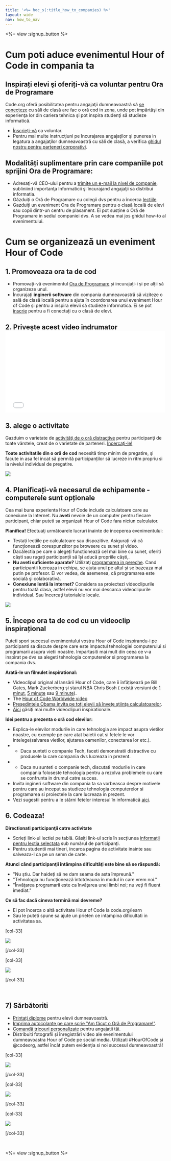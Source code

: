 ```yaml
---
title: '<%= hoc_s(:title_how_to_companies) %>'
layout: wide
nav: how_to_nav
---
```

<%= view :signup_button %>

# Cum poti aduce evenimentul Hour of Code in compania ta

## Inspirați elevi şi oferiți-vă ca voluntar pentru Ora de Programare

Code.org oferă posibilitatea pentru angajaţii dumneavoastră să [ se conecteze](<%= resolve_url('https://code.org/volunteer') %>) cu săli de clasă are fac o oră cod in zona, unde pot împărtăşi din experienţa lor din cariera tehnica şi pot inspira studenţi să studieze informatică.

- [Înscrieți-vă](<%= resolve_url('https://code.org/volunteer') %>) ca voluntar.
- Pentru mai multe instrucţiuni pe încurajarea angajaţilor şi punerea in legatura a angajaţilor dumneavoastră cu săli de clasă, a verifica [ ghidul nostru pentru parteneri corporativi](<%= localized_file('/files/hoc-corporate-toolkit.pdf') %>).

## Modalități suplimentare prin care companiile pot sprijini Ora de Programare:

- Adresaţi-vă CEO-ului pentru a [ trimite un e-mail la nivel de companie](<%= resolve_url('/promote/resources#sample-emails') %>), subliniind importanţa Informaticii şi încurajand angajaţii sa distribui informatia. 
- Găzduiți o Oră de Programare cu colegii dvs pentru a încerca [lectiile](<%= resolve_url('/learn') %>).
- Gazduiți un eveniment Ora de Programare pentru o clasă locală de elevi sau copii dintr-un centru de plasament. Ei pot susține o Oră de Programare in sediul companiei dvs. A se vedea mai jos ghidul how-to al evenimentului.

# Cum se organizează un eveniment Hour of Code

## 1. Promoveaza ora ta de cod

- Promovați-vă evenimentul [Ora de Programare](<%= resolve_url('/promote') %>) și incurajați-i și pe alții să organizeze unul.
- Încurajați **inginerii software** din compania dumneavoastră să viziteze o sală de clasă locală pentru a ajuta în coordonarea unui eveniment Hour of Code și pentru a inspira elevii să studieze informatica. Ei se pot [înscrie](<%= resolve_url('https://code.org/volunteer/engineer') %>) pentru a fi conectați cu o clasă de elevi.

## 2. Priveşte acest video indrumator <iframe width="500" height="255" src="//www.youtube.com/embed/SrnvvWDm73k" frameborder="0" allowfullscreen mark="crwd-mark"></iframe> 

## 3. alege o activitate

Gazduim o varietate de [ activităţi de o oră distractive](<%= resolve_url('/learn') %>) pentru participanţi de toate vârstele, creat de o varietate de parteneri. [Încercați-le!](<%= resolve_url('/learn') %>)

**Toate activitatile din o oră de cod** necesită timp minim de pregatire, şi facute in asa fel incat să permită participanților să lucreze in ritm propriu si la nivelul individual de pregatire.

[![](/images/fit-700/tutorials.png)](<%= resolve_url('/learn') %>)

## 4. Planificați-vă necesarul de echipamente - computerele sunt opționale

Cea mai buna experienta Hour of Code include calculatoare care au conexiune la Internet. Nu **aveti** nevoie de un computer pentru fiecare participant, chiar puteti sa organizati Hour of Code fara niciun calculator.

**Planifica!** Efectuaţi următoarele lucruri înainte de începerea evenimentului:

- Testați lectiile pe calculatoare sau dispozitive. Asigurați-vă că funcționează corespunzător pe browsere cu sunet și video.
- Dacălectia pe care o alegeți funcționează cel mai bine cu sunet, oferiți căști sau rugați participanții să își aducă propriile căști,.
- **Nu aveti suficiente aparate?** Utilizaţi [ programarea in pereche](https://www.youtube.com/watch?v=vgkahOzFH2Q). Cand participantii lucreaza in echipa, se ajuta unul pe altul şi se bazeaza mai putin pe profesor. Ei vor vedea, de asemenea, că programarea este socială şi colaborativă.
- **Conexiune lentă la internet?** Considera sa proiectezi videoclipurile pentru toată clasa, astfel elevii nu vor mai descarca videoclipurile individual. Sau încercaţi tutorialele locale.

<img src="/images/fit-350/group_ipad.jpg" />

## 5. Începe ora ta de cod cu un videoclip inspirațional

Puteti spori succesul evenimentului vostru Hour of Code inspirandu-i pe participanti sa discute despre care este impactul tehnologiei computerului si programarii asupra vietii noastre. Impartasiti mai mult din ceea ce v-a inspirat pe dvs sa alegeti tehnologia computerelor si programarea la compania dvs.

**Arată-le un filmulet inspirational:**

- Videoclipul original al lansării Hour of Code, care îi înfățișează pe Bill Gates, Mark Zuckerberg și starul NBA Chris Bosh ( există versiuni de [1 minut](https://www.youtube.com/watch?v=qYZF6oIZtfc), [5 minute](https://www.youtube.com/watch?v=nKIu9yen5nc) sau [9 minute](https://www.youtube.com/watch?v=dU1xS07N-FA)).
- The [Hour of Code Worldwide video](https://www.youtube.com/watch?v=KsOIlDT145A)
- [ Preşedintele Obama invita pe toţi elevii să înveţe ştiinţa calculatoarelor](https://www.youtube.com/watch?v=6XvmhE1J9PY).
- [ Aici](https://www.youtube.com/playlist?list=PLzdnOPI1iJNfpD8i4Sx7U0y2MccnrNZuP) găsiţi mai multe videoclipuri inspirationale.

**Idei pentru a prezenta o oră cod elevilor:**

- Explica-le elevilor modurile in care tehnologia are impact asupra vietilor noastre, cu exemple pe care atat baietii cat si fetele le vor intelege(salvarea vietilor, ajutarea oamenilor, conectarea lor etc.). 
- - Daca sunteti o companie Tech, faceti demonstratii distractive cu produsele la care compania dvs lucreaza in prezent.
- - Daca nu sunteti o companie tech, discutati modurile in care compania foloseste tehnologia pentru a rezolva problemele cu care se confrunta in drumul catre succes.
- Invita ingineri software din compania ta sa vorbeasca despre motivele pentru care au inceput sa studieze tehnologia computerelor si programarea si proiectele la care lucreaza in prezent.
- Vezi sugestii pentru a le stârni fetelor interesul în informatică [aici](<%= resolve_url('https://code.org/girls') %>).

## 6. Codeaza!

**Directionati participanţii catre activitate**

- Scrieți link-ul lectiei pe tablă. Găsiți link-ul scris în secțiunea [informații pentru lectia selectata](<%= resolve_url('/learn') %>) sub numărul de participanți.
- Pentru studentii mai tineri, incarca pagina de activitate inainte sau salveaza-l ca pe un semn de carte.

**Atunci când participanţii întâmpina dificultăţi este bine să se răspundă:**

- "Nu ştiu. Dar haideţi să ne dam seama de asta împreună."
- "Tehnologia nu funcţionează întotdeauna în modul în care vrem noi."
- "Învăţarea programarii este ca învăţarea unei limbi noi; nu veţi fi fluent imediat."

**Ce să fac dacă cineva termină mai devreme?**

- Ei pot încerca o altă activitate Hour of Code la code.org/learn
- Sau le puteti spune sa ajute un prieten ce intampina dificultati in activitatea sa.

[col-33]

![](/images/fit-250/highschoolgirls.jpeg)

[/col-33]

[col-33]

![](/images/fit-300/group_ar.jpg)

[/col-33]

<p style="clear:both">&nbsp;</p>

## 7) Sărbătoriti

- [Printați diplome](<%= resolve_url('https://code.org/certificates') %>) pentru elevii dumneavoastră.
- [Imprima autocolante pe care scrie "Am făcut o Oră de Programare!"](<%= resolve_url('/promote/resources#stickers') %>).
- [Comandă tricouri personalizate](http://blog.code.org/post/132608499493/hour-of-code-shirts-and-more) pentru angajații tăi.
- Distribuiti fotografii şi înregistrări video ale evenimentului dumneavoastra Hour of Code pe social media. Utilizati #HourOfCode şi @codeorg, astfel încât putem evidenţia si noi succesul dumneavoastră!

[col-33]

![](/images/fit-250/celebrate2.jpeg)

[/col-33]

[col-33]

![](/images/fit-260/highlight-certificates.jpg)

[/col-33]

[col-33]

![](/images/fit-300/boy-certificate.jpg)

[/col-33]

<p style="clear:both">&nbsp;</p>

<%= view :signup_button %>
